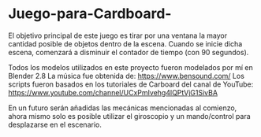 # Juego-para-Cardboard-
El objetivo principal de este juego es tirar por una ventana la mayor cantidad posible de objetos dentro de la escena. Cuando
se inicie dicha escena, comenzará a disminuir el contador de tiempo (con 90 segundos).

Todos los modelos utilizados en este proyecto fueron modelados por mí en Blender 2.8
La música fue obtenida de: https://www.bensound.com/
Los scripts fueron basados en los tutoriales de Carboard del canal de YouTube: https://www.youtube.com/channel/UCxPmIvehg4lQPtVjG1SivBA

En un futuro serán añadidas las mecánicas mencionadas al comienzo, ahora mismo solo es posible utilizar el giroscopio y un mando/control 
para desplazarse en el escenario.
